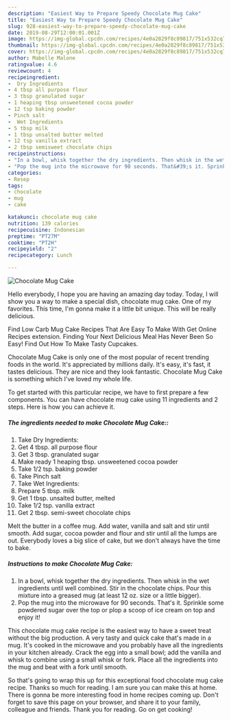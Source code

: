 ```yaml
---
description: "Easiest Way to Prepare Speedy Chocolate Mug Cake"
title: "Easiest Way to Prepare Speedy Chocolate Mug Cake"
slug: 928-easiest-way-to-prepare-speedy-chocolate-mug-cake
date: 2019-08-29T12:00:01.001Z
image: https://img-global.cpcdn.com/recipes/4e0a2829f8c89817/751x532cq70/chocolate-mug-cake-recipe-main-photo.jpg
thumbnail: https://img-global.cpcdn.com/recipes/4e0a2829f8c89817/751x532cq70/chocolate-mug-cake-recipe-main-photo.jpg
cover: https://img-global.cpcdn.com/recipes/4e0a2829f8c89817/751x532cq70/chocolate-mug-cake-recipe-main-photo.jpg
author: Mabelle Malone
ratingvalue: 4.6
reviewcount: 4
recipeingredient:
-  Dry Ingredients
- 4 tbsp all purpose flour
- 3 tbsp granulated sugar
- 1 heaping tbsp unsweetened cocoa powder
- 12 tsp baking powder
- Pinch salt
-  Wet Ingredients
- 5 tbsp milk
- 1 tbsp unsalted butter melted
- 12 tsp vanilla extract
- 2 tbsp semisweet chocolate chips
recipeinstructions:
- "In a bowl, whisk together the dry ingredients. Then whisk in the wet ingredients until well combined. Stir in the chocolate chips. Pour this mixture into a greased mug (at least 12 oz. size or a little bigger)."
- "Pop the mug into the microwave for 90 seconds. That&#39;s it. Sprinkle some powdered sugar over the top or plop a scoop of ice cream on top and enjoy it!"
categories:
- Resep
tags:
- chocolate
- mug
- cake

katakunci: chocolate mug cake
nutrition: 139 calories
recipecuisine: Indonesian
preptime: "PT27M"
cooktime: "PT2H"
recipeyield: "2"
recipecategory: Lunch

---
```



![Chocolate Mug Cake](https://img-global.cpcdn.com/recipes/4e0a2829f8c89817/751x532cq70/chocolate-mug-cake-recipe-main-photo.jpg)

Hello everybody, I hope you are having an amazing day today. Today, I will show you a way to make a special dish, chocolate mug cake. One of my favorites. This time, I'm gonna make it a little bit unique. This will be really delicious.

Find Low Carb Mug Cake Recipes That Are Easy To Make With Get Online Recipes extension. Finding Your Next Delicious Meal Has Never Been So Easy! Find Out How To Make Tasty Cupcakes.

Chocolate Mug Cake is only one of the most popular of recent trending foods in the world. It's appreciated by millions daily. It's easy, it's fast, it tastes delicious. They are nice and they look fantastic. Chocolate Mug Cake is something which I've loved my whole life.


To get started with this particular recipe, we have to first prepare a few components. You can have chocolate mug cake using 11 ingredients and 2 steps. Here is how you can achieve it.

##### The ingredients needed to make Chocolate Mug Cake::

1. Take  Dry Ingredients:
1. Get 4 tbsp. all purpose flour
1. Get 3 tbsp. granulated sugar
1. Make ready 1 heaping tbsp. unsweetened cocoa powder
1. Take 1/2 tsp. baking powder
1. Take Pinch salt
1. Take  Wet Ingredients:
1. Prepare 5 tbsp. milk
1. Get 1 tbsp. unsalted butter, melted
1. Take 1/2 tsp. vanilla extract
1. Get 2 tbsp. semi-sweet chocolate chips


Melt the butter in a coffee mug. Add water, vanilla and salt and stir until smooth. Add sugar, cocoa powder and flour and stir until all the lumps are out. Everybody loves a big slice of cake, but we don&#39;t always have the time to bake. 

##### Instructions to make Chocolate Mug Cake:

1. In a bowl, whisk together the dry ingredients. Then whisk in the wet ingredients until well combined. Stir in the chocolate chips. Pour this mixture into a greased mug (at least 12 oz. size or a little bigger).
1. Pop the mug into the microwave for 90 seconds. That&#39;s it. Sprinkle some powdered sugar over the top or plop a scoop of ice cream on top and enjoy it!


This chocolate mug cake recipe is the easiest way to have a sweet treat without the big production. A very tasty and quick cake that&#39;s made in a mug. It&#39;s cooked in the microwave and you probably have all the ingredients in your kitchen already. Crack the egg into a small bowl; add the vanilla and whisk to combine using a small whisk or fork. Place all the ingredients into the mug and beat with a fork until smooth. 

So that's going to wrap this up for this exceptional food chocolate mug cake recipe. Thanks so much for reading. I am sure you can make this at home. There is gonna be more interesting food in home recipes coming up. Don't forget to save this page on your browser, and share it to your family, colleague and friends. Thank you for reading. Go on get cooking!
